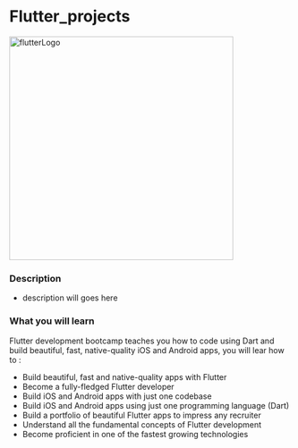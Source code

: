 # Flutter_projects

<a href="https://flutter.dev/"><img src="" title="flutterlogo" alt="flutterLogo" width=400 ></a>

### Description
- description will goes here

### What you will learn

 Flutter development bootcamp teaches you how to code using Dart and build beautiful, fast, native-quality iOS and Android apps, you will lear how to :
 
- Build beautiful, fast and native-quality apps with Flutter
- Become a fully-fledged Flutter developer
- Build iOS and Android apps with just one codebase
- Build iOS and Android apps using just one programming language (Dart)
- Build a portfolio of beautiful Flutter apps to impress any recruiter
- Understand all the fundamental concepts of Flutter development
- Become proficient in one of the fastest growing technologies
